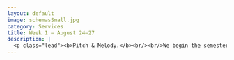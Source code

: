 ```yaml
---
layout: default
image: schemasSmall.jpg
category: Services
title: Week 1 – August 24–27
description: |
  <p class="lead"><b>Pitch & Melody.</b><br/><br/>We begin the semester by building a small "corpus" of melodies. We will use these melodies as guides while we lay a solid foundation of foundational musical concepts.<br/><br/><a href="/week1/">Read more...</a></p>
---
```

